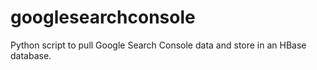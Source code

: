 # googlesearchconsole
Python script to pull Google Search Console data and store in an HBase database.
